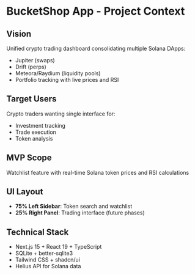 # BucketShop App - Project Context

## Vision
Unified crypto trading dashboard consolidating multiple Solana DApps:
- Jupiter (swaps)
- Drift (perps) 
- Meteora/Raydium (liquidity pools)
- Portfolio tracking with live prices and RSI

## Target Users
Crypto traders wanting single interface for:
- Investment tracking
- Trade execution  
- Token analysis

## MVP Scope
Watchlist feature with real-time Solana token prices and RSI calculations

## UI Layout
- **75% Left Sidebar**: Token search and watchlist
- **25% Right Panel**: Trading interface (future phases)

## Technical Stack
- Next.js 15 + React 19 + TypeScript
- SQLite + better-sqlite3
- Tailwind CSS + shadcn/ui
- Helius API for Solana data